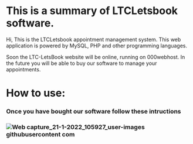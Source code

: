 # This is a summary of LTCLetsbook software.

Hi, This is the LTCLetsbook appointment management system.
This web application is powered by MySQL, PHP and other programming languages.

Soon the LTC-LetsBook website will be online, running on 000webhost.
In the future you will be able to buy our software to manage your appointments.

# How to use:

<h3> Once you have bought our software follow these intructions <h3/>

![Web capture_21-1-2022_105927_user-images githubusercontent com](https://user-images.githubusercontent.com/83841968/150559014-b4b80291-4212-4d7c-ba6c-da9c24e4a1f0.jpeg)
